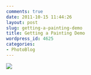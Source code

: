 ```yaml
---
comments: true
date: 2011-10-15 11:44:26
layout: post
slug: getting-a-painting-demo
title: Getting a Painting Demo
wordpress_id: 4625
categories:
- PhotoBlog
---
```


![](http://ryanfitzer.com/main/wp-content/uploads/2011/10/Photo-950x709.jpg)
